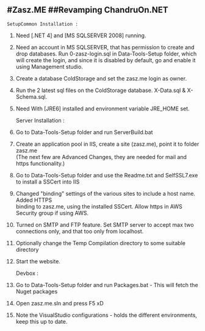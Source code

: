 #Zasz.ME
##Revamping ChandruOn.NET
-----------------------------
	
	SetupCommon Installation :

1. Need [.NET 4] and [MS SQLSERVER 2008] running.
2. Need an account in MS SQLSERVER, that has permission to create and drop databases. 
    Run 0-zasz-login.sql in Data-Tools-Setup folder, which will create the login, and since it is
	disabled by default, go and enable it using Management studio.
3. Create a database ColdStorage and set the zasz.me login as owner.
4. Run the  2 latest sql files on the ColdStorage database.  X-Data.sql & X-Schema.sql.
5. Need With [JRE6] installed and environment variable JRE_HOME set.    
	
	Server Installation :
	
1. Go to Data-Tools-Setup folder and run ServerBuild.bat
2. Create an application pool in IIS, create a site (zasz.me), point it to folder zasz.me\
(The next few are Advanced Changes, they are needed for mail and https functionality.)
3. Go to Data-Tools-Setup folder and use the Readme.txt and SelfSSL7.exe to install a SSCert into IIS
4. Changed "binding" settings of the various sites to include a host name. Added HTTPS   
   binding to zasz.me, using the installed SSCert. Allow https in AWS Security group if using AWS.
5. Turned on SMTP and FTP feature. Set SMTP server to accept max two connections only,
   and that too only from localhost.
6. Optionally change the Temp Compilation directory to some suitable directory
7. Start the website.

	Devbox :
	
1. Go to Data-Tools-Setup folder and run Packages.bat - This will fetch the Nuget packages
2. Open zasz.me.sln and press F5 xD
3. Note the VisualStudio configurations - holds the different environments, keep this up to date.




